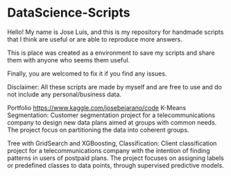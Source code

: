 # DataScience-Scripts
Hello! 
My name is Jose Luis, and this is my repository for handmade scripts that I think are useful or are able to reproduce more answers.

This is place was created as a environment to save my scripts and share them with anyone who seems them useful.

Finally, you are welcomed to fix it if you find any issues.

Disclaimer: All these scripts are made by myself and are free to use and do not include any personal/business data.

Portfolio 
https://www.kaggle.com/josebejarano/code
K-Means Segmentation: Customer segmentation project for a telecommunications company to design new data plans aimed at groups with common needs. The project focus on partitioning the data into coherent groups.

Tree with GridSearch and XGBoosting, Classification: Client classification project for a telecommunications company with the intention of finding patterns in users of postpaid plans. The project focuses on assigning labels or predefined classes to data points, through supervised predictive models.


